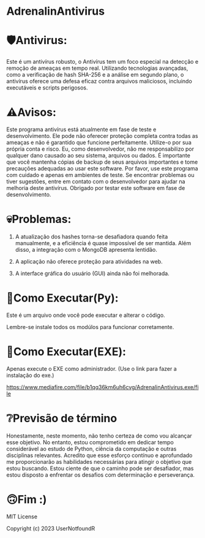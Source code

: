 # AdrenalinAntivirus

# 🛡️Antivirus:

Este é um antivírus robusto, o Antivírus tem um foco especial na detecção e remoção de ameaças em tempo real.
Utilizando tecnologias avançadas, como a verificação de hash SHA-256 e a análise em segundo plano,
o antivírus oferece uma defesa eficaz contra arquivos maliciosos, incluindo executáveis e scripts perigosos.

# ⚠️Avisos:

Este programa antivírus está atualmente em fase de teste e desenvolvimento.
Ele pode não oferecer proteção completa contra todas as ameaças e não é garantido que funcione perfeitamente. Utilize-o por sua própria conta e risco.
Eu, como desenvolvedor, não me responsabilizo por qualquer dano causado ao seu sistema, arquivos ou dados.
É importante que você mantenha cópias de backup de seus arquivos importantes e tome precauções adequadas ao usar este software.
Por favor, use este programa com cuidado e apenas em ambientes de teste.
Se encontrar problemas ou tiver sugestões, entre em contato com o desenvolvedor para ajudar na melhoria deste antivírus.
Obrigado por testar este software em fase de desenvolvimento.

# 💀Problemas:
1. A atualização dos hashes torna-se desafiadora quando feita manualmente, e a eficiência é quase impossível de ser mantida. Além disso, a integração com o MongoDB apresenta lentidão.

2. A aplicação não oferece proteção para atividades na web.

3. A interface gráfica do usuário (GUI) ainda não foi melhorada.

# 🔌Como Executar(Py):

Este é um arquivo onde você pode executar e alterar o código. 

Lembre-se instale todos os modúlos para funcionar corretamente.

# 🔌Como Executar(EXE):

Apenas execute o EXE como administrador. (Use o link para fazer a instalação do exe.)

https://www.mediafire.com/file/b1qq36km6uh6cvg/AdrenalinAntivirus.exe/file

# ❔Previsão de término

Honestamente, neste momento, não tenho certeza de como vou alcançar esse objetivo. No entanto, estou comprometido em dedicar tempo considerável ao estudo de Python, ciência da computação e outras disciplinas relevantes. Acredito que esse esforço contínuo e aprofundado me proporcionarão as habilidades necessárias para atingir o objetivo que estou buscando. Estou ciente de que o caminho pode ser desafiador, mas estou disposto a enfrentar os desafios com determinação e perseverança.

# 🙃Fim :)

MIT License

Copyright (c) 2023 UserNotfoundR
